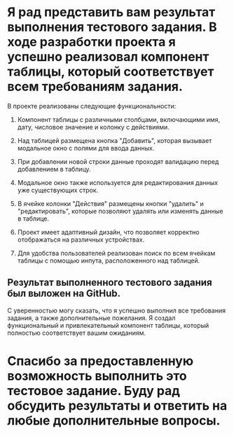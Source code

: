 # Я рад представить вам результат выполнения тестового задания. В ходе разработки проекта я успешно реализовал компонент таблицы, который соответствует всем требованиям задания.

В проекте реализованы следующие функциональности:

1. Компонент таблицы с различными столбцами, включающими имя, дату, числовое значение и колонку с действиями.

2. Над таблицей размещена кнопка "Добавить", которая вызывает модальное окно с полями для ввода данных.

3. При добавлении новой строки данные проходят валидацию перед добавлением в таблицу.

4. Модальное окно также используется для редактирования данных уже существующих строк.

5. В ячейке колонки "Действия" размещены кнопки "удалить" и "редактировать", которые позволяют удалять или изменять данные в таблице.

6. Проект имеет адаптивный дизайн, что позволяет корректно отображаться на различных устройствах.

7. Для удобства пользователей реализован поиск по всем ячейкам таблицы с помощью инпута, расположенного над таблицей.

## Результат выполненного тестового задания был выложен на GitHub.

С уверенностью могу сказать, что я успешно выполнил все требования задания, а также дополнительные пожелания. Я создал функциональный и привлекательный компонент таблицы, который полностью соответствует вашим ожиданиям.

# Спасибо за предоставленную возможность выполнить это тестовое задание. Буду рад обсудить результаты и ответить на любые дополнительные вопросы.







